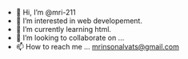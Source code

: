 - 👋 Hi, I’m @mri-211
- 👀 I’m interested in web developement.
- 🌱 I’m currently learning html.
- 💞️ I’m looking to collaborate on ...
- 📫 How to reach me ... mrinsonalvats@gmail.com

<!---
mri-211/mri-211 is a ✨ special ✨ repository because its `README.md` (this file) appears on your GitHub profile.
You can click the Preview link to take a look at your changes.
--->
